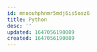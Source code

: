 ```yaml
---
id: mnoouhphnmr5mdj6is5oaz6
title: Python
desc: ''
updated: 1647056190089
created: 1647056190089
---
```


